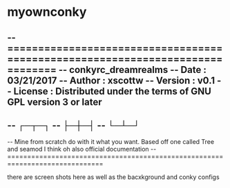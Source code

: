 # myownconky

--==============================================================================
--                               conkyrc_dreamrealms
-- Date    : 03/21/2017
-- Author  : xscottw
-- Version : v0.1
-- License : Distributed under the terms of GNU GPL version 3 or later
-- 
--		┌─┬─┐
--		├─┼─┤
--		└─┴─┘
--
-- Mine from scratch do with it what you want. Based off one called Tree and seamod I think oh also official documentation
--==============================================================================

there are screen shots here as well as the bacxkground and conky configs
